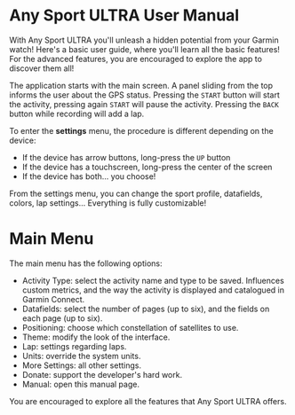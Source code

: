 # Any Sport ULTRA User Manual

With Any Sport ULTRA you'll unleash a hidden potential from your Garmin watch! Here's a basic user
guide, where you'll learn all the basic features! For the advanced features, you are encouraged to
explore the app to discover them all!

The application starts with the main screen. A panel sliding from the top informs the user about the 
GPS status. Pressing the `START` button will start the activity, pressing again `START` will pause 
the activity. Pressing the `BACK` button while recording will add a lap. 

To enter the **settings** menu, the procedure is different depending on the device:
- If the device has arrow buttons, long-press the `UP` button
- If the device has a touchscreen, long-press the center of the screen
- If the device has both... you choose!

From the settings menu, you can change the sport profile, datafields, colors, lap settings... Everything 
is fully customizable!

# Main Menu
The main menu has the following options:
- Activity Type: select the activity name and type to be saved. Influences custom metrics, and the 
way the activity is displayed and catalogued in Garmin Connect.
- Datafields: select the number of pages (up to six), and the fields on each page (up to six).
- Positioning: choose which constellation of satellites to use.
- Theme: modify the look of the interface.
- Lap: settings regarding laps.
- Units: override the system units.
- More Settings: all other settings.
- Donate: support the developer's hard work.
- Manual: open this manual page.

You are encouraged to explore all the features that Any Sport ULTRA offers.